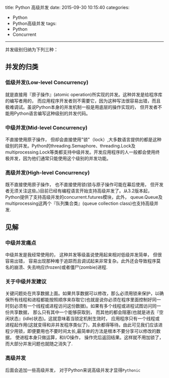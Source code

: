 title: Python 高级并发
date: 2015-09-30 10:15:40
categories: 
- Python
- Python高级并发
tags:
- Python
- Concurrent

---

并发级别归纳为下列三种：

## 并发的归类

### 低级并发(Low-level Concurrency)


就是直接用『原子操作』(atomic operation)所实现的并发。这种并发是给程序库的编写者用的， 而应用程序开发者则不需要它，因为这种写法很容易出错，而且极难调试。虽说Python本身的并发机制一般是用底层的操作实现的， 但开发者不能用Python语言编写这种级别的并发代码。

### 中级并发(Mid-level Concurrency)

不直接使用原子操作， 但却会直接使用"锁"（lock）,大多数语言提供的都是这种级别的并发。Python的threading.Semaphore、threading.Lock及multiprocessing.Lock等类都支持中级并发。开发应用程序的人一般都会使用终极并发，因为他们通常只能使用这个级别的并发功能。

### 高级并发(High-level Concurrency)

既不直接使用原子操作， 也不直接使用锁(锁与原子操作可能在幕后使用， 但开发者无须关注这些。)目前已经有编程语言开始支持高级并发了。从3.2版本起，Python提供了支持高级并发的concurrent.futures模块，此外， queue.Queue及multiprocessing这两个『队列集合类』(queue collection class)也支持高级并发.

## 见解

### 中级并发痛点

中级并发是我经常使用的， 这种并发等级虽说使用起来相对低级并发简单， 但很容易出错， 容易出现那种难于追踪而且调试起来非常复杂。此外还会导致程序莫名的崩溃、失去响应(frozen)或者僵尸(zombie)进程.

### 关于中级并发建议

关键问题处在共享数据上面。如果共享数据可以修改，那么必须用锁来保护，以确保所有线程和进程都能按照顺序来存取它(也就是说你必须在程序里面控制好同一时刻必须有一个线程或进程访问这份数据)。如果有多个线程或进程试图访问同一份共享数据， 那么只有其中一个能够获取到， 而其他的都会阻塞(也就是进去『空闲状态』(idle)状态)。这就意味着当锁定机制生效时， 应用程序只有一个线程或进程起作用(这就变得和非并发程序类似了)，其余都得等待。由此可见我们应该进程少用锁，即便要用也不要时间太长,最简单的方法是根本不要分享可以修改的数据， 使进程本身只做运算，和I/O操作， 操作完后返回结果。这样就不用加锁了， 而大部分并发问题也就随之消失了.

### 高级并发

后面会追加一些高级并发， 对于Python来说高级并发才显得`Pythonic`
